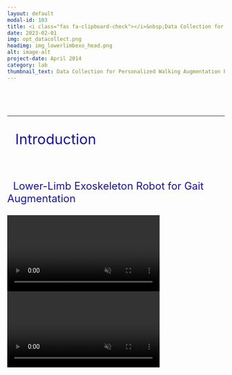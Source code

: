 ```yaml
---
layout: default
modal-id: 103
title: <i class="fas fa-clipboard-check"></i>&nbsp;Data Collection for Personalized Walking Augmentation Parameter Analysis
date: 2023-02-01
img: opt_datacollect.png
headimg: img_lowerlimbexo_head.png
alt: image-alt
project-date: April 2014
category: lab
thumbnail_text: Data Collection for Personalized Walking Augmentation Parameter Analysis
---
```




<br><br><br>   


***
<p style="font-size: 33px; color: rgb(25, 22, 150)"><i class="fas fa-glasses"></i>&nbsp; Introduction </p>
<br>
<p style="font-size: 24px; color: rgb(25, 22, 150)"> <i class="fa fa-question-circle" aria-hidden="true"></i>&nbsp; Lower-Limb Exoskeleton Robot for Gait Augmentation </p>


<video class="video" autoplay muted controls style="width:70%;">
    <source type="video/mp4" src="img/video/opt1.mp4" >
</video>


<video class="video" autoplay muted controls style="width:70%;">
    <source type="video/mp4" src="img/video/opt2.mp4" >
</video>


